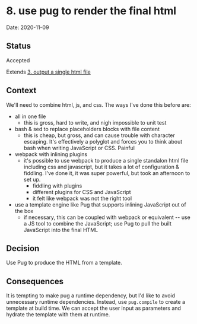 # 8. use pug to render the final html

Date: 2020-11-09

## Status

Accepted

Extends [3. output a single html file](0003-output-a-single-html-file.md)

## Context

We'll need to combine html, js, and css. The ways I've done this before are:
- all in one file
  - this is gross, hard to write, and nigh impossible to unit test
- bash & sed to replace placeholders blocks with file content
  - this is cheap, but gross, and can cause trouble with character escaping.
    It's effectively a polyglot and forces you to think about bash when writing
    JavaScript or CSS. Painful
- webpack with inlining plugins
  - it's possible to use webpack to produce a single standalon html file
    including css and javascript, but it takes a lot of configuration &
    fiddling. I've done it, it was super powerful, but took an afternoon to set
    up.
      - fiddling with plugins
      - different plugins for CSS and JavaScript
      - it felt like webpack was not the right tool
- use a template engine like Pug that supports inlining JavaScript out of the
  box
    - if necessary, this can be coupled with webpack or equivalent -- use a JS
      tool to combine the JavaScript; use Pug to pull the built JavaScript into
      the final HTML

## Decision

Use Pug to produce the HTML from a template.

## Consequences

It is tempting to make pug a runtime dependency, but I'd like to avoid
unnecessary runtime dependencies. Instead, use `pug.compile` to create a template
at build time. We can accept the user input as parameters and hydrate the
template with them at runtime.
